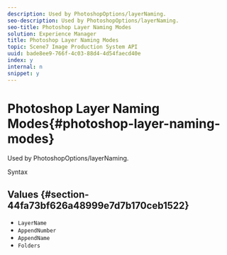 ```yaml
---
description: Used by PhotoshopOptions/layerNaming.
seo-description: Used by PhotoshopOptions/layerNaming.
seo-title: Photoshop Layer Naming Modes
solution: Experience Manager
title: Photoshop Layer Naming Modes
topic: Scene7 Image Production System API
uuid: bade8ee9-766f-4c03-88d4-4d54faecd40e
index: y
internal: n
snippet: y
---
```


# Photoshop Layer Naming Modes{#photoshop-layer-naming-modes}

Used by PhotoshopOptions/layerNaming.

 Syntax 

## Values {#section-44fa73bf626a48999e7d7b170ceb1522}

* `LayerName` 
* `AppendNumber` 
* `AppendName` 
* `Folders`


